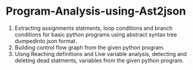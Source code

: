 # Program-Analysis-using-Ast2json

1. Extracting assignments statments, loop conditions and branch conditions for basic python programs using abstract syntax tree dumpedinto json format.
2. Building control flow graph from the given python program.
3. Uisng Reaching definitions and Live variable analysis, detecting and deleting dead statments, variables from the given python program. 
